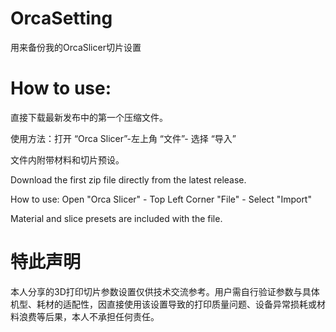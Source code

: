 # OrcaSetting
用来备份我的OrcaSlicer切片设置

# How to use:

直接下载最新发布中的第一个压缩文件。

使用方法：打开 “Orca Slicer”-左上角 “文件”- 选择 “导入”

文件内附带材料和切片预设。

Download the first zip file directly from the latest release.

How to use: Open "Orca Slicer" - Top Left Corner "File" - Select "Import"

Material and slice presets are included with the file.

# 特此声明
本人分享的3D打印切片参数设置仅供技术交流参考。用户需自行验证参数与具体机型、耗材的适配性，因直接使用该设置导致的打印质量问题、设备异常损耗或材料浪费等后果，本人不承担任何责任。
